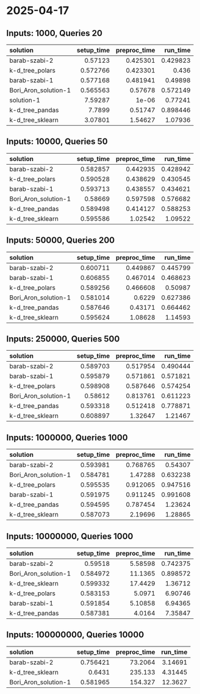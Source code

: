 # 2025-04-17

## Inputs: 1000, Queries 20

| solution             |   setup_time |   preproc_time |   run_time |
|:---------------------|-------------:|---------------:|-----------:|
| barab-szabi-2        |     0.57123  |       0.425301 |   0.429823 |
| k-d_tree_polars      |     0.572766 |       0.423301 |   0.436    |
| barab-szabi-1        |     0.577168 |       0.481941 |   0.49898  |
| Bori_Aron_solution-1 |     0.565563 |       0.57678  |   0.572149 |
| solution-1           |     7.59287  |       1e-06    |   0.77241  |
| k-d_tree_pandas      |     7.7899   |       0.51747  |   0.898446 |
| k-d_tree_sklearn     |     3.07801  |       1.54627  |   1.07936  |

## Inputs: 10000, Queries 50

| solution             |   setup_time |   preproc_time |   run_time |
|:---------------------|-------------:|---------------:|-----------:|
| barab-szabi-2        |     0.582857 |       0.442935 |   0.428942 |
| k-d_tree_polars      |     0.590528 |       0.438629 |   0.430545 |
| barab-szabi-1        |     0.593713 |       0.438557 |   0.434621 |
| Bori_Aron_solution-1 |     0.58669  |       0.597598 |   0.576682 |
| k-d_tree_pandas      |     0.589498 |       0.414127 |   0.588253 |
| k-d_tree_sklearn     |     0.595586 |       1.02542  |   1.09522  |

## Inputs: 50000, Queries 200

| solution             |   setup_time |   preproc_time |   run_time |
|:---------------------|-------------:|---------------:|-----------:|
| barab-szabi-2        |     0.600711 |       0.449867 |   0.445799 |
| barab-szabi-1        |     0.606855 |       0.467014 |   0.468623 |
| k-d_tree_polars      |     0.589256 |       0.466608 |   0.50987  |
| Bori_Aron_solution-1 |     0.581014 |       0.6229   |   0.627386 |
| k-d_tree_pandas      |     0.587646 |       0.43171  |   0.664462 |
| k-d_tree_sklearn     |     0.595624 |       1.08628  |   1.14593  |

## Inputs: 250000, Queries 500

| solution             |   setup_time |   preproc_time |   run_time |
|:---------------------|-------------:|---------------:|-----------:|
| barab-szabi-2        |     0.589703 |       0.517954 |   0.490444 |
| barab-szabi-1        |     0.595879 |       0.571861 |   0.571821 |
| k-d_tree_polars      |     0.598908 |       0.587646 |   0.574254 |
| Bori_Aron_solution-1 |     0.58612  |       0.813761 |   0.611223 |
| k-d_tree_pandas      |     0.593318 |       0.512418 |   0.778871 |
| k-d_tree_sklearn     |     0.608897 |       1.32647  |   1.21467  |

## Inputs: 1000000, Queries 1000

| solution             |   setup_time |   preproc_time |   run_time |
|:---------------------|-------------:|---------------:|-----------:|
| barab-szabi-2        |     0.593981 |       0.768765 |   0.54307  |
| Bori_Aron_solution-1 |     0.584781 |       1.47288  |   0.632238 |
| k-d_tree_polars      |     0.595535 |       0.912065 |   0.947516 |
| barab-szabi-1        |     0.591975 |       0.911245 |   0.991608 |
| k-d_tree_pandas      |     0.594595 |       0.787454 |   1.23624  |
| k-d_tree_sklearn     |     0.587073 |       2.19696  |   1.28865  |

## Inputs: 10000000, Queries 1000

| solution             |   setup_time |   preproc_time |   run_time |
|:---------------------|-------------:|---------------:|-----------:|
| barab-szabi-2        |     0.59518  |        5.58598 |   0.742375 |
| Bori_Aron_solution-1 |     0.584972 |       11.1365  |   0.898572 |
| k-d_tree_sklearn     |     0.599332 |       17.4429  |   1.36712  |
| k-d_tree_polars      |     0.583153 |        5.0971  |   6.90746  |
| barab-szabi-1        |     0.591854 |        5.10858 |   6.94365  |
| k-d_tree_pandas      |     0.587381 |        4.0164  |   7.35847  |

## Inputs: 100000000, Queries 10000

| solution             |   setup_time |   preproc_time |   run_time |
|:---------------------|-------------:|---------------:|-----------:|
| barab-szabi-2        |     0.756421 |        73.2064 |    3.14691 |
| k-d_tree_sklearn     |     0.6431   |       235.133  |    4.31445 |
| Bori_Aron_solution-1 |     0.581965 |       154.327  |   12.3627  |